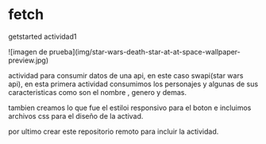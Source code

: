 # fetch
getstarted actividad1
<div align=”center”> 
  ![imagen de prueba](img/star-wars-death-star-at-at-space-wallpaper-preview.jpg)
 </di>


actividad para consumir datos de una api, en este caso swapi(star wars api), en esta primera actividad consumimos los personajes y algunas de sus caracteristicas como son el nombre , genero y demas.

tambien creamos lo que fue el estiloi responsivo para el boton e incluimos archivos css para el diseño de la activad.

por ultimo crear este repositorio remoto para incluir la actividad.

